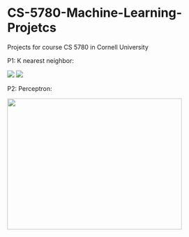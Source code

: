 # CS-5780-Machine-Learning-Projetcs
Projects for course CS 5780 in Cornell University

P1: K nearest neighbor:

![](https://user-images.githubusercontent.com/25992217/55527123-ad424d80-5665-11e9-8860-4e382a9b0ad2.png)
![](https://user-images.githubusercontent.com/25992217/55527178-dd89ec00-5665-11e9-99d8-04cfee47fd19.png)

P2: Perceptron:

<img src="https://user-images.githubusercontent.com/25992217/55527221-16c25c00-5666-11e9-81bd-bf4fb715976c.png" width="400" height="300">

